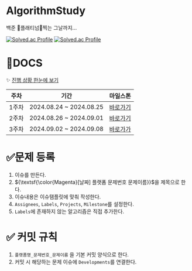 # AlgorithmStudy
백준 :green_heart:플래티넘:green_heart:찍는 그날까지...

  [![Solved.ac Profile](http://mazassumnida.wtf/api/generate_badge?boj=sooj17)](https://solved.ac/sooj17)       [![Solved.ac Profile](http://mazassumnida.wtf/api/generate_badge?boj=skive)](https://solved.ac/skive)<br/>


# :open_file_folder:DOCS
:sparkles: [진행 상황 한눈에 보기](https://github.com/users/pasongsj/projects/4/views/1)

|주차|기간|마일스톤|
|------|---|---|
|1주차|2024.08.24 ~ 2024.08.25|[바로가기](https://github.com/pasongsj/AlgorithmStudy/milestone/1?closed=1)
|2주차|2024.08.26 ~ 2024.09.01|[바로가기](https://github.com/pasongsj/AlgorithmStudy/milestone/2?closed=1)|
|3주차|2024.09.02 ~ 2024.09.08|[바로가가](https://github.com/pasongsj/AlgorithmStudy/milestone/3?closed=1)|


# :white_check_mark:문제 등록
1. 이슈를 만든다.
2. ${\textsf{\color{Magenta}[날짜] 플랫폼 문제번호 문제이름}}$을 제목으로 한다.
3. 이슈내용은 이슈탬플릿에 맞춰 작성한다.
4. `Assignees`, `Labels`, `Projects`, `Milestone`를 설정한다.
5. `Labels`에 존재하지 않는 알고리즘은 직접 추가한다.

# :white_check_mark: 커밋 규칙
1. `플랫폼명_문제번호_문제이름` 을 기본 커밋 양식으로 한다.
2. 커밋 시 해당하는 문제 이슈에 `Developments`를 연결한다.
